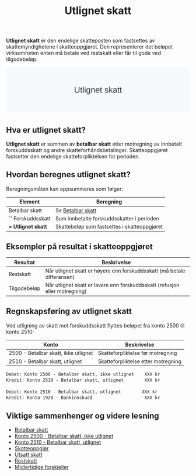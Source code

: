﻿---
title: "Utlignet skatt"
seoTitle: "Utlignet skatt | Hva betyr resultatet i skatteoppgjøret"
description: "Utlignet skatt er endelig fastsatt i skatteoppgjøret etter motregning av forskuddsskatt. Slik tolker du restskatt, tilgodebeløp og bokfører postene."
summary: "Kort om utlignet skatt: definisjon, beregning og sammenheng med restskatt og tilgodebeløp."
---

**Utlignet skatt** er den endelige skatteposten som fastsettes av skattemyndighetene i skatteoppgjøret. Den representerer det beløpet virksomheten enten må betale ved restskatt eller får til gode ved tilgodebeløp.

![Utlignet skatt](utlignet-skatt-image.svg)

## Hva er utlignet skatt?

**Utlignet skatt** er summen av **betalbar skatt** etter motregning av innbetalt forskuddsskatt og andre skatteforhåndsbetalinger. Skatteoppgjøret fastsetter den endelige skatteforpliktelsen for perioden.

## Hvordan beregnes utlignet skatt?

Beregningsmåten kan oppsummeres som følger:

| **Element**               | **Beregning**                                                                                      |
|---------------------------|----------------------------------------------------------------------------------------------------|
| Betalbar skatt            | Se [Betalbar skatt](/blogs/regnskap/betalbar-skatt "Betalbar skatt “ Komplett guide til beregning og håndtering") |
| ˆ’ Forskuddsskatt          | Sum innbetalte forskuddsskatter i perioden                                                         |
| **= Utlignet skatt**      | Skattebeløp som fastsettes i skatteoppgjøret                                                       |

## Eksempler på resultat i skatteoppgjøret

| **Resultat**   | **Beskrivelse**                                                                                             |
|----------------|-------------------------------------------------------------------------------------------------------------|
| Restskatt      | Når utlignet skatt er høyere enn forskuddsskatt (må betale differansen)                                      |
| Tilgodebeløp   | Når utlignet skatt er lavere enn forskuddsskatt (refusjon eller motregning)                                  |

## Regnskapsføring av utlignet skatt

Ved utligning av skatt mot forskuddsskatt flyttes beløpet fra konto 2500 til konto 2510:

| **Konto**                                  | **Beskrivelse**                                          |
|--------------------------------------------|----------------------------------------------------------|
| 2500 - Betalbar skatt, ikke utlignet       | Skatteforpliktelse før motregning                        |
| 2510 - Betalbar skatt, utlignet            | Skatteforpliktelse etter motregning                       |

```plaintext
Debet: Konto 2500 - Betalbar skatt, ikke utlignet    XXX kr
Kredit: Konto 2510 - Betalbar skatt, utlignet        XXX kr

Debet: Konto 2510 - Betalbar skatt, utlignet        XXX kr
Kredit: Konto 1920 - Bankinnskudd                    XXX kr
```

## Viktige sammenhenger og videre lesning

* [Betalbar skatt](/blogs/regnskap/betalbar-skatt "Betalbar skatt “ Komplett guide til beregning og håndtering")
* [Konto 2500 - Betalbar skatt, ikke utlignet](/blogs/kontoplan/2500-betalbar-skatt-ikke-utlignet "Konto 2500 - Betalbar skatt, ikke utlignet")
* [Konto 2510 - Betalbar skatt, utlignet](/blogs/kontoplan/2510-betalbar-skatt-utlignet "Konto 2510 - Betalbar skatt, utlignet")
* [Skatteoppgjør](/blogs/regnskap/skatteoppgjor "Skatteoppgjør Guide: Prosess, Tidslinje og Viktige Frister")
* [Utsatt skatt](/blogs/regnskap/hva-er-utsatt-skatt "Hva er Utsatt Skatt? Beregning og Regnskapsføring")
* [Restskatt](/blogs/regnskap/restskatt "Restskatt “ Hva er restskatt og hvordan beregnes den?")
* [Midlertidige forskjeller](/blogs/regnskap/midlertidige-forskjeller "Midlertidige forskjeller i regnskap “ Forklaring og Eksempler")









